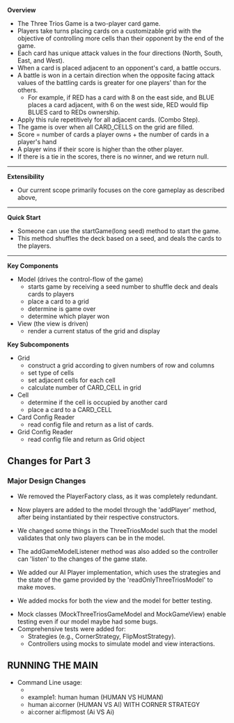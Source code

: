 **Overview**

* The Three Trios Game is a two-player card game.
* Players take turns placing cards on a
  customizable grid with the objective of controlling more
  cells than their opponent by the end of the game.
* Each card has unique attack values in the four directions
  (North, South, East, and West).
* When a card is placed adjacent to an opponent's card, a
  battle occurs.
* A battle is won in a certain direction when the opposite facing attack values
  of the battling cards is greater for one players' than for the others.
    * For example, if RED has a card with 8 on the east side, and BLUE places a card
      adjacent, with 6 on the west side, RED would flip BLUES card to REDs ownership.
* Apply this rule repetitively for all adjacent cards. (Combo Step).
* The game is over when all CARD_CELLS on the grid are filled.
* Score = number of cards a player owns + the number of
  cards in a player's hand
* A player wins if their score is higher than the other player.
* If there is a tie in the scores, there is no winner, and we return null.

***

**Extensibility**

* Our current scope primarily focuses on the core gameplay as described
  above,

***

**Quick Start**

* Someone can use the startGame(long seed)
  method to start the game.
* This method shuffles the deck based on a seed, and deals the cards to
  the players.

***

**Key Components**

* Model (drives the control-flow of the game)
    * starts game by receiving a seed number to shuffle deck
      and deals cards to players
    * place a card to a grid
    * determine is game over
    * determine which player won
* View (the view is driven)
    * render a current status of the grid and display

**Key Subcomponents**

* Grid
    * construct a grid according to given numbers of row and columns
    * set type of cells
    * set adjacent cells for each cell
    * calculate number of CARD_CELL in grid
* Cell
    * determine if the cell is occupied by another card
    * place a card to a CARD_CELL
* Card Config Reader
    * read config file and return as a list of cards.
* Grid Config Reader
    * read config file and return as Grid object

## Changes for Part 3

### **Major Design Changes**
* We removed the PlayerFactory class, as it was completely redundant.
* Now players are added to the model through the 'addPlayer' method,
after being instantiated by their respective constructors.

* We changed some things in the ThreeTriosModel such that the model
validates that only two players can be in the model.
* The addGameModelListener method was also added so the controller can
'listen' to the changes of the game state.

* We added our AI Player implementation, which uses the strategies and the
state of the game provided by the 'readOnlyThreeTriosModel' to make moves.

* We added mocks for both the view and the model for better testing.
- Mock classes (MockThreeTriosGameModel and MockGameView) enable
  testing even if our model maybe had some bugs.
- Comprehensive tests were added for:
    - Strategies (e.g., CornerStrategy, FlipMostStrategy).
    - Controllers using mocks to simulate model and view interactions.

## RUNNING THE MAIN
* Command Line usage:
  * <player1> <player2>
  * example1: human human (HUMAN VS HUMAN)
  * human ai:corner (HUMAN VS AI) WITH CORNER STRATEGY
  * ai:corner ai:flipmost (Ai VS Ai)